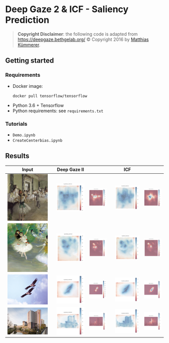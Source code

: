 # Deep Gaze 2 & ICF - Saliency Prediction

> **Copyright Disclaimer**: the following code is adapted from https://deepgaze.bethgelab.org/ 
> © Copyright 2016 by [Matthias Kümmerer](http://www.bethgelab.org/).

## Getting started

### Requirements

- Docker image:
    ```
    docker pull tensorflow/tensorflow
    ```
- Python 3.6 + Tensorflow
- Python requirements: see ``requirements.txt``

### Tutorials
- `Demo.ipynb` 
- `CreateCenterbias.ipynb`

## Results


|Input || Deep Gaze II | || ICF | |
|---|---|---|---|---|---|---|
|![](./test_imgs/degas-ballet-class.jpg)||![](./deep_gaze_2_example/degas-ballet-class_prediction.png)|![](./deep_gaze_2_example/degas-ballet-class_density.png)||![](./ICF_example/degas-ballet-class_prediction.png)|![](./ICF_example/degas-ballet-class_density.png)|
|![](./test_imgs/degas-dancer.jpg)||![](./deep_gaze_2_example/degas-dancer_prediction.png)|![](./deep_gaze_2_example/degas-dancer_density.png)||![](./ICF_example/degas-dancer_prediction.png)|![](./ICF_example/degas-dancer_density.png)|
|![](./test_imgs/eagles.jpg)||![](./deep_gaze_2_example/eagles_prediction.png)|![](./deep_gaze_2_example/eagles_density.png)||![](./ICF_example/eagles_prediction.png)|![](./ICF_example/eagles_density.png)|
|![](./test_imgs/ihme_zentrum.jpg)||![](./deep_gaze_2_example/ihme_zentrum_prediction.png)|![](./deep_gaze_2_example/ihme_zentrum_density.png)||![](./ICF_example/ihme_zentrum_prediction.png)|![](./ICF_example/ihme_zentrum_density.png)|

